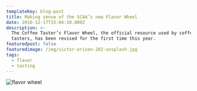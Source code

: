 ```yaml
---
templateKey: blog-post
title: Making sense of the SCAA’s new Flavor Wheel
date: 2016-12-17T15:04:10.000Z
description: >-
  The Coffee Taster’s Flavor Wheel, the official resource used by coffee
  tasters, has been revised for the first time this year.
featuredpost: false
featuredimage: /img/victor-erixon-282-unsplash.jpg
tags:
  - flavor
  - tasting
---
```

![flavor wheel](/img/victor-erixon-282-unsplash.jpg)
